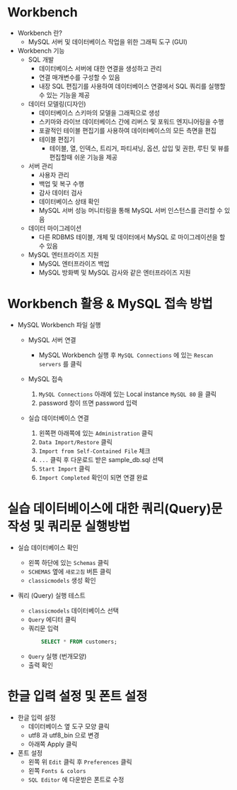 # Workbench

- Workbench 란?
    - MySQL 서버 및 데이터베이스 작업을 위한 그래픽 도구 (GUI)
- Workbench 기능
    - SQL 개발
        - 데이터베이스 서버에 대한 연결을 생성하고 관리
        - 연결 매개변수를 구성할 수 있음
        - 내장 SQL 편집기를 사용하여 데이터베이스 연결에서 SQL 쿼리를 실행할 수 있는 기능을 제공
    - 데이터 모델링(디자인)
        - 데이터베이스 스키마의 모델을 그래픽으로 생성
        - 스키마와 라이브 데이터베이스 간에 리버스 및 포워드 엔지니어링을 수행
        - 포괄적인 테이블 편집기를 사용하여 데이터베이스의 모든 측면을 편집
        - 테이블 편집기
            - 테이블, 열, 인덱스, 트리거, 파티셔닝, 옵션, 삽입 및 권한, 루틴 및 뷰를 편집할때 쉬운 기능을 제공
    - 서버 관리
        - 사용자 관리
        - 백업 및 복구 수행
        - 감사 데이터 검사
        - 데이터베이스 상태 확인
        - MySQL 서버 성능 머니터링을 통해 MySQL 서버 인스턴스를 관리할 수 있음
    - 데이터 마이그레이션 
        - 다른 RDBMS 테이블, 개체 및 데이터에서 MySQL 로 마이그레이션을 할 수 있음
    - MySQL 엔터프라이즈 지원
        - MySQL 엔터프라이즈 백업
        - MySQL 방화벽 및 MySQL 감사와 같은 엔터프라이즈 지원


# Workbench 활용 & MySQL 접속 방법

- MySQL Workbench 파일 실행

    - MySQL 서버 연결
        - MySQL Workbench 실행 후  `MySQL Connections` 에 있는 `Rescan servers` 를 클릭

    - MySQL 접속
        1.  `MySQL Connections` 아래에 있는 Local instance `MySQL 80` 을 클릭
        2. password 창이 뜨면 password 입력

    - 실습 데이터베이스 연결
        1. 왼쪽편 아래쪽에 있는 `Administration` 클릭
        2. `Data Import/Restore` 클릭
        3. `Import from Self-Contained File` 체크
        4. `...` 클릭 후 다운로드 받은 sample_db.sql 선택
        5. `Start Import` 클릭
        6. `Import Completed` 확인이 되면 연결 완료

# 실습 데이터베이스에 대한 쿼리(Query)문 작성 및 쿼리문 실행방법

- 실습 데이터베이스 확인
    - 왼쪽 하단에 있는 `Schemas` 클릭
    - `SCHEMAS` 옆에 `새로고침` 버튼 클릭
    - `classicmodels` 생성 확인

- 쿼리 (Query) 실행 테스트
    - `classicmodels` 데이터베이스 선택
    - `Query` 에디터 클릭
    - 쿼리문 입력
        ```SQL
            SELECT * FROM customers;
        ```
    - `Query` 실행 (번개모양)
    - 출력 확인

    
# 한글 입력 설정 및 폰트 설정
- 한글 입력 설정
    - 데이터베이스 옆 도구 모양 클릭
    - utf8 과 utf8_bin 으로 변경
    - 아래쪽 Apply 클릭
- 폰트 설정
    - 왼쪽 위 `Edit` 클릭 후 `Preferences` 클릭
    - 왼쪽 `Fonts & colors`
    - `SQL Editor` 에 다운받은 폰트로 수정  